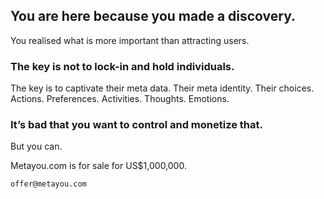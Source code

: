 
## You are here because you made a discovery.

You realised what is more important than attracting users. 

### The key is not to lock-in and hold individuals. 

The key is to captivate their meta data. 
Their meta identity. 
Their choices. Actions. Preferences. Activities. Thoughts. Emotions. 

### It’s bad that you want to control and monetize that. 

But you can.

Metayou.com is for sale for US$1,000,000.

`offer@metayou.com`
